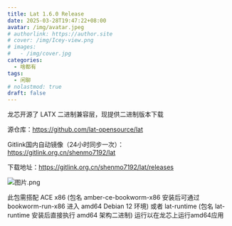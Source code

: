```yaml
---
title: Lat 1.6.0 Release
date: 2025-03-28T19:47:22+08:00
avatar: /img/avatar.jpeg
# authorlink: https://author.site
# cover: /img/Icey-view.png
# images:
#   - /img/cover.jpg
categories:
  - 啥都有
tags:
  - 闲聊
# nolastmod: true
draft: false
---
```


龙芯开源了 LATX 二进制兼容层，现提供二进制版本下载

<!--more-->


源仓库：https://github.com/lat-opensource/lat

Gitlink国内自动镜像（24小时同步一次）：https://gitlink.org.cn/shenmo7192/lat

下载地址：https://gitlink.org.cn/shenmo7192/lat/releases

![图片.png](https://storage.deepin.org/thread/202503281138512958_图片.png)

此包需搭配 ACE x86 (包名 amber-ce-bookworm-x86 安装后可通过 bookworm-run-x86 进入 amd64 Debian 12 环境) 或者 lat-runtime (包名 lat-runtime 安装后直接执行 amd64 架构二进制) 运行以在龙芯上运行amd64应用

